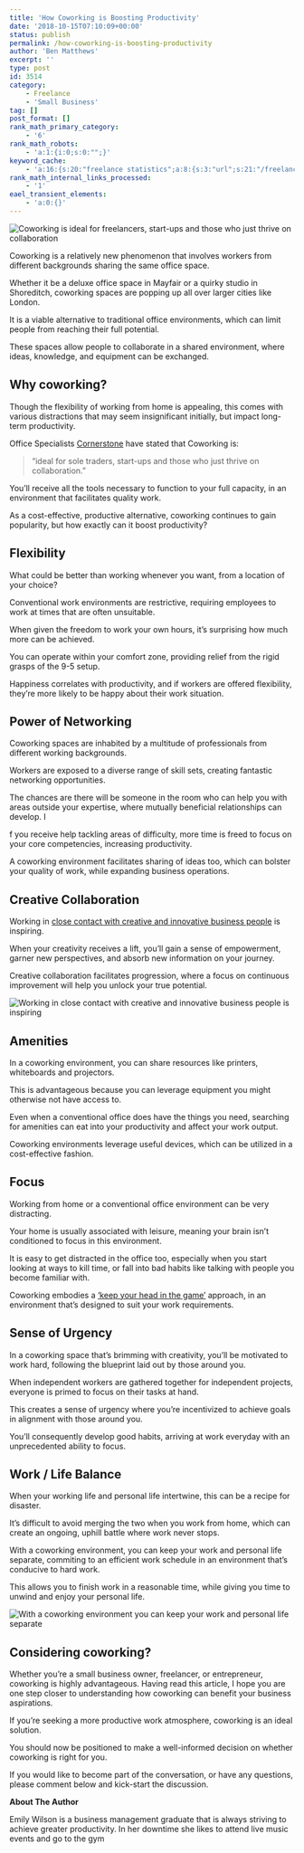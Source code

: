 ```yaml
---
title: 'How Coworking is Boosting Productivity'
date: '2018-10-15T07:10:09+00:00'
status: publish
permalink: /how-coworking-is-boosting-productivity
author: 'Ben Matthews'
excerpt: ''
type: post
id: 3514
category:
    - Freelance
    - 'Small Business'
tag: []
post_format: []
rank_math_primary_category:
    - '6'
rank_math_robots:
    - 'a:1:{i:0;s:0:"";}'
keyword_cache:
    - 'a:16:{s:20:"freelance statistics";a:8:{s:3:"url";s:21:"/freelance-statistics";s:5:"times";s:0:"";s:7:"between";s:0:"";s:6:"before";s:0:"";s:5:"after";s:0:"";s:4:"case";N;s:8:"nofollow";N;s:9:"newwindow";N;}s:19:"freelance portfolio";a:8:{s:3:"url";s:30:"/courses/freelance-portfolios/";s:5:"times";s:0:"";s:7:"between";s:0:"";s:6:"before";s:0:"";s:5:"after";s:0:"";s:4:"case";N;s:8:"nofollow";N;s:9:"newwindow";N;}s:19:"accounting software";a:8:{s:3:"url";s:33:"/best-online-accounting-software/";s:5:"times";s:0:"";s:7:"between";s:0:"";s:6:"before";s:0:"";s:5:"after";s:0:"";s:4:"case";N;s:8:"nofollow";N;s:9:"newwindow";N;}s:19:"freelance community";a:8:{s:3:"url";s:20:"/freelance-community";s:5:"times";s:0:"";s:7:"between";s:0:"";s:6:"before";s:0:"";s:5:"after";s:0:"";s:4:"case";N;s:8:"nofollow";N;s:9:"newwindow";N;}s:19:"freelance questions";a:8:{s:3:"url";s:20:"/freelance-community";s:5:"times";s:0:"";s:7:"between";s:0:"";s:6:"before";s:0:"";s:5:"after";s:0:"";s:4:"case";N;s:8:"nofollow";N;s:9:"newwindow";N;}s:18:"freelance expenses";a:8:{s:3:"url";s:19:"/freelance-expenses";s:5:"times";s:0:"";s:7:"between";s:0:"";s:6:"before";s:0:"";s:5:"after";s:0:"";s:4:"case";N;s:8:"nofollow";N;s:9:"newwindow";N;}s:18:"freelance training";a:8:{s:3:"url";s:8:"/courses";s:5:"times";s:0:"";s:7:"between";s:0:"";s:6:"before";s:0:"";s:5:"after";s:0:"";s:4:"case";N;s:8:"nofollow";N;s:9:"newwindow";N;}s:15:"freelance tools";a:8:{s:3:"url";s:21:"/best-freelance-tools";s:5:"times";s:0:"";s:7:"between";s:0:"";s:6:"before";s:0:"";s:5:"after";s:0:"";s:4:"case";N;s:8:"nofollow";N;s:9:"newwindow";N;}s:15:"freelance rates";a:8:{s:3:"url";s:16:"/freelance-rates";s:5:"times";s:0:"";s:7:"between";s:0:"";s:6:"before";s:0:"";s:5:"after";s:0:"";s:4:"case";N;s:8:"nofollow";N;s:9:"newwindow";N;}s:14:"freelance work";a:8:{s:3:"url";s:15:"/freelance-work";s:5:"times";s:0:"";s:7:"between";s:0:"";s:6:"before";s:0:"";s:5:"after";s:0:"";s:4:"case";N;s:8:"nofollow";N;s:9:"newwindow";N;}s:14:"freelance jobs";a:8:{s:3:"url";s:15:"/freelance-jobs";s:5:"times";s:0:"";s:7:"between";s:0:"";s:6:"before";s:0:"";s:5:"after";s:0:"";s:4:"case";N;s:8:"nofollow";N;s:9:"newwindow";N;}s:13:"balance sheet";a:8:{s:3:"url";s:46:"https://freetrain.co/balance-sheet-definition/";s:5:"times";s:0:"";s:7:"between";s:0:"";s:6:"before";s:0:"";s:5:"after";s:0:"";s:4:"case";N;s:8:"nofollow";N;s:9:"newwindow";N;}s:7:"courses";a:8:{s:3:"url";s:8:"/courses";s:5:"times";s:0:"";s:7:"between";s:0:"";s:6:"before";s:0:"";s:5:"after";s:0:"";s:4:"case";N;s:8:"nofollow";N;s:9:"newwindow";N;}s:5:"rates";a:8:{s:3:"url";s:16:"/freelance-rates";s:5:"times";s:0:"";s:7:"between";s:0:"";s:6:"before";s:0:"";s:5:"after";s:0:"";s:4:"case";N;s:8:"nofollow";N;s:9:"newwindow";N;}s:4:"ir35";a:8:{s:3:"url";s:5:"/ir35";s:5:"times";s:0:"";s:7:"between";s:0:"";s:6:"before";s:0:"";s:5:"after";s:0:"";s:4:"case";N;s:8:"nofollow";N;s:9:"newwindow";N;}s:13:"keywords_time";i:1565615501;}'
rank_math_internal_links_processed:
    - '1'
eael_transient_elements:
    - 'a:0:{}'
---
```

![Coworking is ideal for freelancers, start-ups and those who just thrive on collaboration](https://freetrain.co/wp-content/uploads/2018/10/Coworking-is-ideal-for-freelancers-start-ups-and-those-who-just-thrive-on-collaboration.jpg)

Coworking is a relatively new phenomenon that involves workers from different backgrounds sharing the same office space.

Whether it be a deluxe office space in Mayfair or a quirky studio in Shoreditch, coworking spaces are popping up all over larger cities like London.

It is a viable alternative to traditional office environments, which can limit people from reaching their full potential.

These spaces allow people to collaborate in a shared environment, where ideas, knowledge, and equipment can be exchanged.

**Why coworking?**
------------------

Though the flexibility of working from home is appealing, this comes with various distractions that may seem insignificant initially, but impact long-term productivity.

Office Specialists [Cornerstone](https://www.cornerstoneofficesearch.com/) have stated that Coworking is:

> “ideal for sole traders, start-ups and those who just thrive on collaboration.”

You’ll receive all the tools necessary to function to your full capacity, in an environment that facilitates quality work.

As a cost-effective, productive alternative, coworking continues to gain popularity, but how exactly can it boost productivity?

**Flexibility**
---------------

What could be better than working whenever you want, from a location of your choice?

Conventional work environments are restrictive, requiring employees to work at times that are often unsuitable.

When given the freedom to work your own hours, it’s surprising how much more can be achieved.

You can operate within your comfort zone, providing relief from the rigid grasps of the 9-5 setup.

Happiness correlates with productivity, and if workers are offered flexibility, they’re more likely to be happy about their work situation.

**Power of Networking**
-----------------------

Coworking spaces are inhabited by a multitude of professionals from different working backgrounds.

Workers are exposed to a diverse range of skill sets, creating fantastic networking opportunities.

The chances are there will be someone in the room who can help you with areas outside your expertise, where mutually beneficial relationships can develop. I

f you receive help tackling areas of difficulty, more time is freed to focus on your core competencies, increasing productivity.

A coworking environment facilitates sharing of ideas too, which can bolster your quality of work, while expanding business operations.

**Creative Collaboration**
--------------------------

Working in [close contact with creative and innovative business people](https://www.forbes.com/sites/meghanbiro/2013/03/03/smart-leaders-and-the-power-of-collaboration/) is inspiring.

When your creativity receives a lift, you’ll gain a sense of empowerment, garner new perspectives, and absorb new information on your journey.

Creative collaboration facilitates progression, where a focus on continuous improvement will help you unlock your true potential.

![Working in close contact with creative and innovative business people is inspiring](https://freetrain.co/wp-content/uploads/2018/10/Working-in-close-contact-with-creative-and-innovative-business-people-is-inspiring-1024x683.jpg)

**Amenities**
-------------

In a coworking environment, you can share resources like printers, whiteboards and projectors.

This is advantageous because you can leverage equipment you might otherwise not have access to.

Even when a conventional office does have the things you need, searching for amenities can eat into your productivity and affect your work output.

Coworking environments leverage useful devices, which can be utilized in a cost-effective fashion.

**Focus**
---------

Working from home or a conventional office environment can be very distracting.

Your home is usually associated with leisure, meaning your brain isn’t conditioned to focus in this environment.

It is easy to get distracted in the office too, especially when you start looking at ways to kill time, or fall into bad habits like talking with people you become familiar with.

Coworking embodies a [‘keep your head in the game’](https://talentegg.ca/incubator/2014/12/01/keeping-head-game-stay-focused-work/) approach, in an environment that’s designed to suit your work requirements.

**Sense of Urgency**
--------------------

In a coworking space that’s brimming with creativity, you’ll be motivated to work hard, following the blueprint laid out by those around you.

When independent workers are gathered together for independent projects, everyone is primed to focus on their tasks at hand.

This creates a sense of urgency where you’re incentivized to achieve goals in alignment with those around you.

You’ll consequently develop good habits, arriving at work everyday with an unprecedented ability to focus.

**Work / Life Balance**
-----------------------

When your working life and personal life intertwine, this can be a recipe for disaster.

It’s difficult to avoid merging the two when you work from home, which can create an ongoing, uphill battle where work never stops.

With a coworking environment, you can keep your work and personal life separate, commiting to an efficient work schedule in an environment that’s conducive to hard work.

This allows you to finish work in a reasonable time, while giving you time to unwind and enjoy your personal life.

![With a coworking environment you can keep your work and personal life separate](https://freetrain.co/wp-content/uploads/2018/10/With-a-coworking-environment-you-can-keep-your-work-and-personal-life-separate-1024x683.jpg)

**Considering coworking?**
--------------------------

Whether you’re a small business owner, freelancer, or entrepreneur, coworking is highly advantageous. Having read this article, I hope you are one step closer to understanding how coworking can benefit your business aspirations.

If you’re seeking a more productive work atmosphere, coworking is an ideal solution.

You should now be positioned to make a well-informed decision on whether coworking is right for you.

If you would like to become part of the conversation, or have any questions, please comment below and kick-start the discussion.

**About The Author**

<span>Emily Wilson is a business management graduate that is always striving to achieve greater productivity. In her downtime she likes to attend live music events and go to the gym</span>